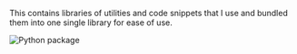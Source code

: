 This contains libraries of utilities and code snippets that I use and bundled them into one single 
library for ease of use. 

![Python package](https://github.com/jnvilo/scriptslib/workflows/Python%20package/badge.svg)

